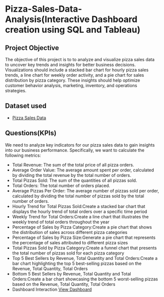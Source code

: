 # Pizza-Sales-Data-Analysis(Interactive Dashboard creation using SQL and Tableau)
## Project Objective
The objective of this project is to to analyze and visualize pizza sales data to uncover key trends and insights for better business decisions. Visualizations should include a stacked bar chart for hourly pizza sales trends, a line chart for weekly order activity, and a pie chart for sales distribution by pizza category. These insights should help optimize customer behavior analysis, marketing, inventory, and operations strategies.

## Dataset used
- <a href="https://github.com/ramyakothapally-spec/Data-Analysis-Tableau-Sql-Dashboard/blob/main/Pizza_Sales_Data_xlsx">Pizza Sales Data </a>

## Questions(KPIs)
We need to analyze key indicators for our pizza sales data to gain insights into our business performance. Specifically, we want to calculate the following metrics:
- Total Revenue: The sum of the total price of all pizza orders.
- Average Order Value: The average amount spent per order, calculated by dividing the total revenue by the total number of orders.
- Total Pizzas Sold: The sum of the quantities of all pizzas sold.
- Total Orders: The total number of orders placed.
- Average Pizzas Per Order: The average number of pizzas sold per order, calculated by dividing the total number of pizzas sold by the total number of orders.
- Hourly Trend for Total Pizzas Sold:Create a stacked bar chart that displays the hourly trend of total orders over a specific time period
- Weekly Trend for Total Orders:Create a line chart that illustrates the weekly trend of total orders throughout the year
- Percentage of Sales by Pizza Category:Create a pie chart that shows the distribution of sales across different pizza categories
- Percentage of Sales by Pizza Size:Generate a pie chart that represents the percentage of sales attributed to different pizza sizes
- Total Pizzas Sold by Pizza Category:Create a funnel chart that presents the total number of pizzas sold for each pizza category
- Top 5 Best Sellers by Revenue, Total Quantity and Total Orders:Create a bar chart highlighting the top 5 best-selling pizzas based on the Revenue, Total Quantity, Total Orders
- Bottom 5 Best Sellers by Revenue, Total Quantity and Total Orders:Create a bar chart showcasing the bottom 5 worst-selling pizzas based on the Revenue, Total Quantity, Total Orders
- Dashboard Interaction <a href="https://github.com/ramyakothapally-spec/Data-Analysis-Tableau-Sql-Dashboard/blob/main/Pizza%20Sales%20Report%20Dashboard.twbx">View Dashboard <a/>







